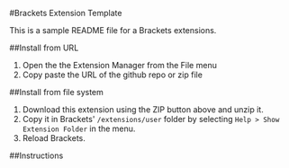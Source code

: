 #Brackets Extension Template

This is a sample README file for a Brackets extensions.

##Install from URL

1. Open the the Extension Manager from the File menu
2. Copy paste the URL of the github repo or zip file


##Install from file system

1. Download this extension using the ZIP button above and unzip it.
2. Copy it in Brackets' `/extensions/user` folder by selecting `Help > Show Extension Folder` in the menu. 
3. Reload Brackets.

##Instructions

